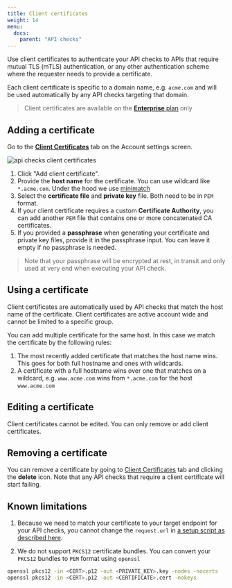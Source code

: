 ```yaml
---
title: Client certificates
weight: 14
menu:
  docs:
    parent: "API checks"
---
```


Use client certificates to authenticate your API checks to APIs that require mutual TLS (mTLS) authentication, or
any other authentication scheme where the requester needs to provide a certificate.

Each client certificate is specific to a domain name, e.g. `acme.com` and will be used automatically by any API checks 
targeting that domain.

> Client certificates are available on the [**Enterprise** plan](/pricing) only

## Adding a certificate

Go to the **[Client Certificates](https://app.checklyhq.com/settings/account/client-certificates)** tab on the Account settings screen.

![api checks client certificates](/docs/images/api-checks/client-certificates.png)

1. Click "Add client certificate".
2. Provide the **host name** for the certificate. You can use wildcard like `*.acme.com`. Under the hood we use [minimatch](https://www.npmjs.com/package/minimatch) 
3. Select the **certificate file** and **private key** file. Both need to be in `PEM` format.
4. If your client certificate requires a custom **Certificate Authority**, you can add another `PEM` file that contains one or more concatenated CA certificates.
5. If you provided a **passphrase** when generating your certificate and private key files, provide it in the passphrase input. You can leave it empty if no passphrase is needed.

> Note that your passphrase will be encrypted at rest, in transit and only used at very end when executing your API check. 

## Using a certificate

Client certificates are automatically used by API checks that match the host name of the certificate. Client certificates 
are active account wide and cannot be limited to a specific group.

You can add multiple certificate for the same host. In this case we match the certificate by the following rules:

1. The most recently added certificate that matches the host name wins. This goes for both full hostname and ones with wildcards.
2. A certificate with a full hostname wins over one that matches on a wildcard, e.g. `www.acme.com` wins from `*.acme.com` for the host `www.acme.com`

## Editing a certificate

Client certificates cannot be edited. You can only remove or add client certificates.

## Removing a certificate

You can remove a certificate by going to [Client Certificates](https://app.checklyhq.com/settings/account/client-certificates)
tab and clicking the **delete** icon. Note that any API checks that require a client certificate will start failing. 

## Known limitations

1. Because we need to match your certificate to your target endpoint for your API checks, you cannot change the `request.url` 
in [a setup script as described here](/docs/api-checks/setup-teardown-scripts/#request).

2. We do not support `PKCS12` certificate bundles. You can convert your `PKCS12` bundles to `PEM` format using `openssl`

```bash
openssl pkcs12 -in <CERT>.p12 -out <PRIVATE_KEY>.key -nodes -nocerts
openssl pkcs12 -in <CERT>.p12 -out <CERTIFICATE>.cert -nokeys
```
